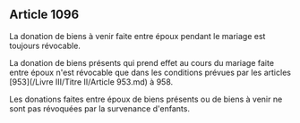 Article 1096
----
La donation de biens à venir faite entre époux pendant le mariage est toujours
révocable.

La donation de biens présents qui prend effet au cours du mariage faite entre
époux n'est révocable que dans les conditions prévues par les articles [953](/Livre III/Titre II/Article 953.md) à
958.

Les donations faites entre époux de biens présents ou de biens à venir ne sont
pas révoquées par la survenance d'enfants.
